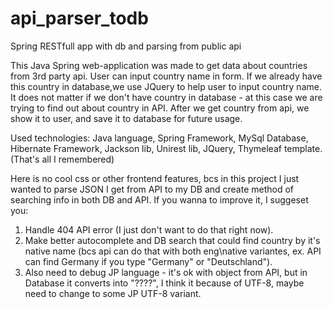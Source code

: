 # api_parser_todb
Spring RESTfull app with db and parsing from public api

This Java Spring web-application was made to get data about countries from 3rd party api.
User can input country name in form. If we already have this country in database,we use JQuery to help user to input country name.
It does not matter if we don't have country in database - at this case we are trying to find out about country in API.
After we get country from api, we show it to user, and save it to database for future usage.

Used technologies: Java language, Spring Framework, MySql Database, Hibernate Framework, Jackson lib, Unirest lib, JQuery,
Thymeleaf template. (That's all I remembered)

Here is no cool css or other frontend features, bcs in this project I just wanted to parse JSON I get from API to my DB and create 
method of searching info in both DB and API. 
If you wanna to improve it, I suggeset you:
1. Handle 404 API error (I just don't want to do that right now).
2. Make better autocomplete and DB search that could find country by it's native name (bcs api can do that with both eng\native
variantes, ex. API can find Germany if you type "Germany" or "Deutschland"). 
3. Also need to debug JP language - it's ok with object from API, but in Database it converts into "????", I think it because of
UTF-8, maybe need to change to some JP UTF-8 variant.
